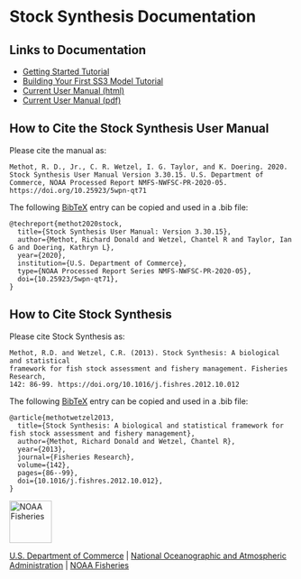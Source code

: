 # Stock Synthesis Documentation

## Links to Documentation
* [Getting Started Tutorial](Getting_Started_SS.html)
* [Building Your First SS3 Model Tutorial](ss_model_tips.html)
* [Current User Manual (html)](SS330_User_Manual_release.html)
* [Current User Manual (pdf)](https://github.com/nmfs-stock-synthesis/stock-synthesis/releases/download/v3.30.21/SS330_User_Manual.pdf)

## How to Cite the Stock Synthesis User Manual

Please cite the manual as:

```
Methot, R. D., Jr., C. R. Wetzel, I. G. Taylor, and K. Doering. 2020. Stock Synthesis User Manual Version 3.30.15. U.S. Department of Commerce, NOAA Processed Report NMFS-NWFSC-PR-2020-05. https://doi.org/10.25923/5wpn-qt71
```

The following [BibTeX](http://www.bibtex.org/) entry can be copied and used in a .bib file:

```
@techreport{methot2020stock,
  title={Stock Synthesis User Manual: Version 3.30.15},
  author={Methot, Richard Donald and Wetzel, Chantel R and Taylor, Ian G and Doering, Kathryn L},
  year={2020}, 
  institution={U.S. Department of Commerce},
  type={NOAA Processed Report Series NMFS-NWFSC-PR-2020-05},
  doi={10.25923/5wpn-qt71},
}
```

## How to Cite Stock Synthesis

Please cite Stock Synthesis as:

```
Methot, R.D. and Wetzel, C.R. (2013). Stock Synthesis: A biological and statistical
framework for fish stock assessment and fishery management. Fisheries Research, 
142: 86-99. https://doi.org/10.1016/j.fishres.2012.10.012
```

The following [BibTeX](http://www.bibtex.org/) entry can be copied and used in a .bib file:

```
@article{methotwetzel2013,
  title={Stock Synthesis: A biological and statistical framework for fish stock assessment and fishery management},
  author={Methot, Richard Donald and Wetzel, Chantel R},
  year={2013}, 
  journal={Fisheries Research},
  volume={142},
  pages={86--99},
  doi={10.1016/j.fishres.2012.10.012},
}
```

<img src="https://raw.githubusercontent.com/nmfs-general-modeling-tools/nmfspalette/main/man/figures/noaa-fisheries-rgb-2line-horizontal-small.png" height="75" alt="NOAA Fisheries">

[U.S. Department of Commerce](https://www.commerce.gov/) | [National Oceanographic and Atmospheric Administration](https://www.noaa.gov) | [NOAA Fisheries](https://www.fisheries.noaa.gov/)
